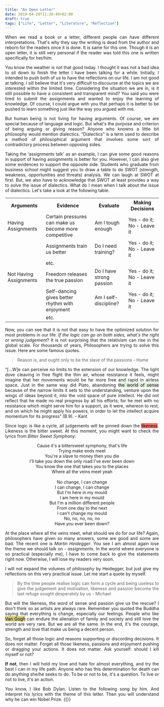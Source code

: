 ```yaml
---
title: "An Open Letter"
date: 2019-04-28T11:38:49+02:00
draft: true
tags: ["Life", "Letter", "Literature", "Reflection"]
---
```

<div style="text-align:justify">

When we read a book or a letter, different people can have different interpretations. That's why they say the writing is dead from the author and reborn for the readers once it is done. It is same for this one. Though it is an open letter, it is still very personal if the reader was told this one is written specifically for her/him.

You know the weather is not that good today. I thought it was not a bad idea to sit down to finish the letter I have been talking for a while. Initially, I intended to push both of us to have the reflections on our life. I am not good at talking. I sill believe that it's very difficult to discourse at the topics we are interested within the limited time. Considering the situation we are in, is it still possible to have a consistent and transparent mind? You said you were tired to submit the assignments and wanted to enjoy the learning of knowledge. Of course, I could argue with you that perhaps it is better to be pushed to learn something just like the way you argued with me.

But human being is not living for having arguments. Of course, we are special because of language and logic. But what's the purpose and criterion of being arguing or giving reason? Anyone who knowns a little bit philosophy would mention dialectics. “Dialectics” is a term used to describe a method of philosophical argument that involves some sort of contradictory process between opposing sides.

Taking the 'assignments talk' as an example, I can give some good reasons in support of having assignments is better for you. However, I can also give some evidences to support the opposite side. Students who graduate from business school might suggest you to draw a table to do SWOT (strength, weakness, opportunities and threats) analysis. We can laugh at SWOT at first. But, we also have to acknowledge that SWOT at least provides a way to solve the issue of dialectics. What do I mean when I talk about the issue of dialectics. Let's take a look at the following table.

<table style="width:100%">
  <tr>
    <th>Arguments</th>
    <th>Evidence</th>
    <th>Evaluate</th>
    <th> Making Decisions</th>
  </tr>
  <tr>
    <td>Having Assignments</td>
    <td>Certain pressures can make us become more competitive </td>
    <td> Am I tough enough</td>
    <td>Yes - do it; No - Leave it</td>
  </tr>
  <tr>
    <td> </td>
    <td>Assignments train us better</td>
    <td>Do I need training?</td>
    <td>Yes - do it; No - Leave it</td>
  </tr>
  <tr>
  <td> </td>
  <td colspan=3> etc. </td>
  </tr>
  <tr>
    <td>Not Having Assignments</td>
    <td>Freedom releases the true passion</td>
    <td>Do I have strong passion</td>
    <td>Yes - do it; No - Leave it</td>
  </tr>
  <tr>
    <td> </td>
    <td>Self-dancing gives better rhythm with enjoyment</td>
    <td>Am I self-discipline?</td>
    <td>Yes - do it; No - Leave it</td>
  </tr>
  <tr>
  <td> </td>
  <td colspan=3> etc. </td>
  </tr>
</table>

Now, you can see that it is not that easy to have the optimized solution for most problems in our life. *If the logic can go on both sides, what's the right or wrong judgement*? It is not surprising that the relativism can rise in the global scale. For thousands of years, Philosophers are trying to solve this issue. Here are some famous quotes.

> Reason is, and ought only to be the slave of the passions - Hume

“[…W]e can perceive no limits to the extension of our knowledge. The light dove cleaving in free flight the thin air, whose resistance it feels, might imagine that her movements would be far more free and rapid in airless space. Just in the same way did Plato, abandoning <mark style = "background-color:#e0efda">the world of sense</mark> because of the narrow limits it sets to the understanding, venture upon the wings of ideas beyond it, into the void space of pure intellect. He did not reflect that he made no real progress by all his efforts; for he met with no resistance which might serve him for a support, as it were, whereon to rest, and on which he might apply his powers, in order to let the intellect acquire momentum for its progress” (B 9). - Kant

Since logic is like a cycle, all judgements will be pinned down the <mark style = "background-color:#F67770">likeness</mark>. Likeness is the bitter sweet. At this moment, you might want to check the lyrics from *Bitter Sweet Symphony*:

<p style="text-align:center">
Cause it's a bittersweet symphony, that's life <br>
Trying make ends meet <br>
You're a slave to money then you die <br>
I'll take you down the only road I've ever been down <br>
You know the one that takes you to the places <br>
Where all the veins meet yeah <br>
<br>
No change, I can change <br>
I can change, I can change <br>
But I'm here in my mould <br>
I am here in my mould <br>
But I'm a million different people <br>
From one day to the next <br>
I can't change my mould <br>
No, no, no, no, no <br>
Have you ever been down?
</p>

At the place where all the veins meet, what should we do for our life? Again, philosophers have given so many answers, some are good and some are bad. The recent one is *Martin Heidegger*. You see I am almost again lose the theme we should talk on - *assignments*. In the world where everyone is so practical (especially me), I have to come back to give the statements right now. Otherwise, I will lose my readers very soon.

I will not expand the volumes of philosophy by Heidegger, but just give my reflections on this very practical issue. Let me start a quote by myself.

> By the time people realise logic can form a cycle and being useless to give the judgement and motivation, likeness and passion become the last refuge sought desperately by us - Michael

But will the likeness, the word of sense and passion give us the rescue? I don't think so as artists are always rare. Remember you quoted the Buddha saying that everything is change, especially our feelings. People who like <mark style="background-color:#D0CB77">Van Gogh</mark> can endure the alienation of family and society and still love the world are very rare. But we are all the same. In the end, it's the courage, strength and love that make us being a decent person.

So, forget all those logic and reasons supporting or discording decisions. It does not matter. Forget all those likeness, passions and enjoyment pushing or dragging your actions. It does not matter. Ask yourself: should I kill myself or not?

**If not**, then I will hold my love and hate for almost everything, and try the best I can in my life path. Anyone who has this determination for death can do anything she/he seeks to do. To be or not to be, it's a question. To live or not to live, it's an action.  

You know, I like Bob Dylan. Listen to the following song by him. And interpret his lyrics with the theme of this letter. Then you will understand why he can win Nobel Prize.
{{<youtube sDigsf8jJMU>}}
